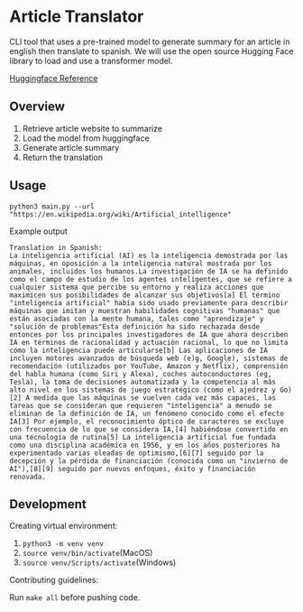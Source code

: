 # Article Translator


CLI tool that uses a pre-trained model to generate summary for an article in english then translate to spanish. 
We will use the open source Hugging Face library to load and use a transformer model.

[Huggingface Reference](https://huggingface.co/Helsinki-NLP/opus-mt-en-es)
## Overview

 1. Retrieve article website to summarize
 2. Load the model from huggingface 
 3. Generate article summary 
 4. Return the translation

## Usage

```
python3 main.py --url "https://en.wikipedia.org/wiki/Artificial_intelligence"
```


Example output
```
Translation in Spanish: 
La inteligencia artificial (AI) es la inteligencia demostrada por las máquinas, en oposición a la inteligencia natural mostrada por los animales, incluidos los humanos.La investigación de IA se ha definido como el campo de estudio de los agentes inteligentes, que se refiere a cualquier sistema que percibe su entorno y realiza acciones que maximicen sus posibilidades de alcanzar sus objetivos[a] El término "inteligencia artificial" había sido usado previamente para describir máquinas que imitan y muestran habilidades cognitivas "humanas" que están asociadas con la mente humana, tales como "aprendizaje" y "solución de problemas"Esta definición ha sido rechazada desde entonces por los principales investigadores de IA que ahora describen IA en términos de racionalidad y actuación racional, lo que no limita cómo la inteligencia puede articularse[b] Las aplicaciones de IA incluyen motores avanzados de búsqueda web (e)g, Google), sistemas de recomendación (utilizados por YouTube, Amazon y Netflix), comprensión del habla humana (como Siri y Alexa), coches autoconductores (eg, Tesla), la toma de decisiones automatizada y la competencia al más alto nivel en los sistemas de juego estratégico (como el ajedrez y Go)[2] A medida que las máquinas se vuelven cada vez más capaces, las tareas que se consideran que requieren "inteligencia" a menudo se eliminan de la definición de IA, un fenómeno conocido como el efecto IA[3] Por ejemplo, el reconocimiento óptico de caracteres se excluye con frecuencia de lo que se considera IA,[4] habiéndose convertido en una tecnología de rutina[5] La inteligencia artificial fue fundada como una disciplina académica en 1956, y en los años posteriores ha experimentado varias oleadas de optimismo,[6][7] seguido por la decepción y la pérdida de financiación (conocida como un "invierno de AI"),[8][9] seguido por nuevos enfoques, éxito y financiación renovada.
```

## Development 

Creating virtual environment:

 1. `python3 -m venv venv`
 2. `source venv/bin/activate`(MacOS)
 3. `source venv/Scripts/activate`(Windows)

Contributing guidelines:

Run `make all` before pushing code.

